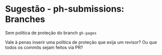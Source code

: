 # Sugestão - ph-submissions: Branches

Sem política de proteção do branch `gh-pages`

Vale à penas inserir uma política de proteção que exija um revisor? Ou que todos os commits sejam feitos via PR?